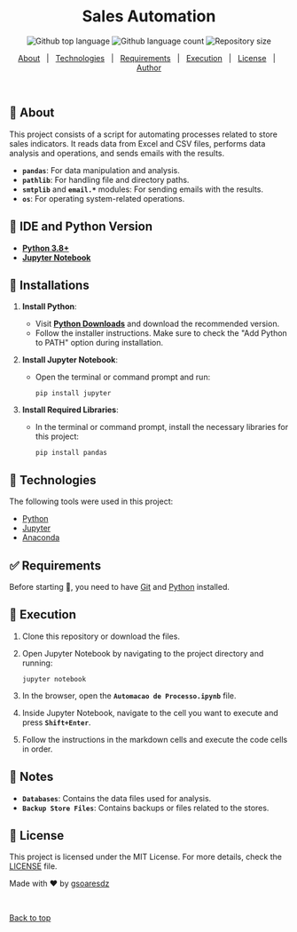 <h1 align="center">Sales Automation</h1>

<p align="center">
  <img alt="Github top language" src="https://img.shields.io/github/languages/top/gsoaresdz/sales-automation?color=56BEB8">

  <img alt="Github language count" src="https://img.shields.io/github/languages/count/gsoaresdz/sales-automation?color=56BEB8">

  <img alt="Repository size" src="https://img.shields.io/github/repo-size/gsoaresdz/sales-automation?color=56BEB8">

</p>

<p align="center">
  <a href="#dart-about">About</a> &#xa0; | &#xa0; 
  <a href="#rocket-technologies">Technologies</a> &#xa0; | &#xa0;
  <a href="#white_check_mark-requirements">Requirements</a> &#xa0; | &#xa0;
  <a href="#checkered_flag-execution">Execution</a> &#xa0; | &#xa0;
  <a href="#memo-license">License</a> &#xa0; | &#xa0;
  <a href="https://github.com/gsoaresdz" target="_blank">Author</a>
</p>

<br>

## :dart: About

This project consists of a script for automating processes related to store sales indicators. It reads data from Excel and CSV files, performs data analysis and operations, and sends emails with the results.

- **`pandas`**: For data manipulation and analysis.
- **`pathlib`**: For handling file and directory paths.
- **`smtplib`** and **`email.*`** modules: For sending emails with the results.
- **`os`**: For operating system-related operations.

## :memo: IDE and Python Version

- **[Python 3.8+](https://www.python.org/downloads/)**
- **[Jupyter Notebook](https://jupyter.org/install)**

## :memo: Installations

1. **Install Python**:
    - Visit **[Python Downloads](https://www.python.org/downloads/)** and download the recommended version.
    - Follow the installer instructions. Make sure to check the "Add Python to PATH" option during installation.
2. **Install Jupyter Notebook**:
    - Open the terminal or command prompt and run:
        
        ```
        pip install jupyter
        ```
        
3. **Install Required Libraries**:
    - In the terminal or command prompt, install the necessary libraries for this project:
        
        ```
        pip install pandas
        ```

## :rocket: Technologies

The following tools were used in this project:

- [Python](https://www.python.org/)
- [Jupyter](https://jupyter.org/)
- [Anaconda](https://www.anaconda.com/)

## :white_check_mark: Requirements

Before starting :checkered_flag:, you need to have [Git](https://git-scm.com) and [Python](https://www.python.org/) installed.

## :checkered_flag: Execution

1. Clone this repository or download the files.
2. Open Jupyter Notebook by navigating to the project directory and running:

   ```
   jupyter notebook
   ```
4. In the browser, open the **`Automacao de Processo.ipynb`** file.
5. Inside Jupyter Notebook, navigate to the cell you want to execute and press **`Shift+Enter`**.
6. Follow the instructions in the markdown cells and execute the code cells in order.

## :memo: Notes

- **`Databases`**: Contains the data files used for analysis.
- **`Backup Store Files`**: Contains backups or files related to the stores.

## :memo: License

This project is licensed under the MIT License. For more details, check the [LICENSE](LICENSE) file.

Made with :heart: by <a href="https://github.com/gsoaresdz" target="_blank">gsoaresdz</a>

&#xa0;

<a href="#top">Back to top</a>
